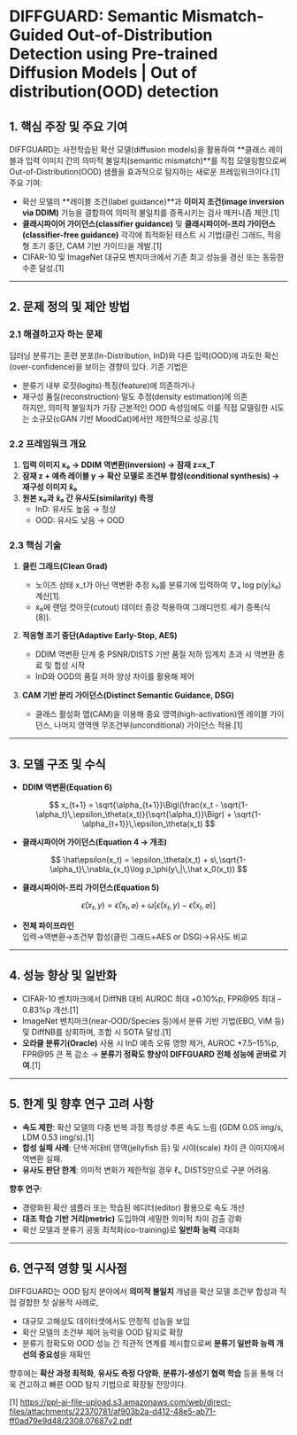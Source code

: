# DIFFGUARD: Semantic Mismatch-Guided Out-of-Distribution Detection using Pre-trained Diffusion Models | Out of distribution(OOD) detection

## 1. 핵심 주장 및 주요 기여
DIFFGUARD는 사전학습된 확산 모델(diffusion models)을 활용하여 **클래스 레이블과 입력 이미지 간의 의미적 불일치(semantic mismatch)**를 직접 모델링함으로써 Out-of-Distribution(OOD) 샘플을 효과적으로 탐지하는 새로운 프레임워크이다.[1]
주요 기여:
- 확산 모델의 **레이블 조건(label guidance)**과 **이미지 조건(image inversion via DDIM)** 기능을 결합하여 의미적 불일치를 증폭시키는 검사 메커니즘 제안.[1]
- **클래시파이어 가이던스(classifier guidance)** 및 **클래시파이어-프리 가이던스(classifier-free guidance)** 각각에 최적화된 테스트 시 기법(클린 그래드, 적응형 조기 중단, CAM 기반 가이드)을 개발.[1]
- CIFAR-10 및 ImageNet 대규모 벤치마크에서 기존 최고 성능을 경신 또는 동등한 수준 달성.[1]

***

## 2. 문제 정의 및 제안 방법

### 2.1 해결하고자 하는 문제
딥러닝 분류기는 훈련 분포(In-Distribution, InD)와 다른 입력(OOD)에 과도한 확신(over-confidence)을 보이는 경향이 있다. 기존 기법은  
- 분류기 내부 로짓(logits)·특징(feature)에 의존하거나  
- 재구성 품질(reconstruction)·밀도 추정(density estimation)에 의존  
하지만, 의미적 불일치가 가장 근본적인 OOD 속성임에도 이를 직접 모델링한 시도는 소규모(cGAN 기반 MoodCat)에서만 제한적으로 성공.[1]

### 2.2 프레임워크 개요
1. **입력 이미지 x₀ → DDIM 역변환(inversion) → 잠재 z=x_T**  
2. **잠재 z + 예측 레이블 y → 확산 모델로 조건부 합성(conditional synthesis) → 재구성 이미지 x̂₀**  
3. **원본 x₀과 x̂₀ 간 유사도(similarity) 측정**  
   - InD: 유사도 높음 → 정상  
   - OOD: 유사도 낮음 → OOD

### 2.3 핵심 기술
1) **클린 그래드(Clean Grad)**  
   - 노이즈 상태 x_t가 아닌 역변환 추정 ẋ₀를 분류기에 입력하여 ∇ₓ log p(y|ẋ₀) 계산[1].  
   - ẋ₀에 랜덤 컷아웃(cutout) 데이터 증강 적용하여 그래디언트 세기 증폭(식 (8)).

2) **적응형 조기 중단(Adaptive Early-Stop, AES)**  
   - DDIM 역변환 단계 중 PSNR/DISTS 기반 품질 저하 임계치 초과 시 역변환 종료 및 합성 시작  
   - InD와 OOD의 품질 저하 양상 차이를 활용해 제어

3) **CAM 기반 분리 가이던스(Distinct Semantic Guidance, DSG)**  
   - 클래스 활성화 맵(CAM)을 이용해 중요 영역(high-activation)엔 레이블 가이던스, 나머지 영역엔 무조건부(unconditional) 가이던스 적용.[1]

***

## 3. 모델 구조 및 수식

- **DDIM 역변환(Equation 6)**  

$$
  x_{t+1} = \sqrt{\alpha_{t+1}}\Bigl(\frac{x_t - \sqrt{1-\alpha_t}\,\epsilon_\theta(x_t)}{\sqrt{\alpha_t}}\Bigr)
          + \sqrt{1-\alpha_{t+1}}\,\epsilon_\theta(x_t)
  $$

- **클래시파이어 가이던스(Equation 4 → 개조)**  

$$
  \hat\epsilon(x_t) = \epsilon_\theta(x_t) + s\,\sqrt{1-\alpha_t}\,\nabla_{x_t}\log p_\phi(y\,|\,\hat x_0(x_t))
  $$

- **클래시파이어-프리 가이던스(Equation 5)**  

$$
  \tilde\epsilon(x_t,y)
    = \bar\epsilon(x_t,\varnothing)
    + \omega\bigl[\bar\epsilon(x_t,y) - \bar\epsilon(x_t,\varnothing)\bigr]
  $$

- **전체 파이프라인**  
  입력→역변환→조건부 합성(클린 그래드+AES or DSG)→유사도 비교

***

## 4. 성능 향상 및 일반화

- CIFAR-10 벤치마크에서 DiffNB 대비 AUROC 최대 +0.10%p, FPR@95 최대 –0.83%p 개선.[1]
- ImageNet 벤치마크(near-OOD/Species 등)에서 분류 기반 기법(EBO, ViM 등) 및 DiffNB를 상회하며, 조합 시 SOTA 달성.[1]
- **오라클 분류기(Oracle)** 사용 시 InD 예측 오류 영향 제거, AUROC +7.5–15%p, FPR@95 큰 폭 감소 → **분류기 정확도 향상이 DIFFGUARD 전체 성능에 곧바로 기여**.[1]

***

## 5. 한계 및 향후 연구 고려 사항

- **속도 제한**: 확산 모델의 다중 반복 과정 특성상 추론 속도 느림 (GDM 0.05 img/s, LDM 0.53 img/s).[1]
- **합성 실패 사례**: 단색·저대비 영역(jellyfish 등) 및 시야(scale) 차이 큰 이미지에서 역변환 실패.  
- **유사도 판단 한계**: 의미적 변화가 제한적일 경우 ℓ₁, DISTS만으로 구분 어려움.

**향후 연구**:  
- 경량화된 확산 샘플러 또는 학습된 에디터(editor) 활용으로 속도 개선  
- **대조 학습 기반 거리(metric)** 도입하여 세밀한 의미적 차이 검출 강화  
- 확산 모델과 분류기 공동 최적화(co-training)로 **일반화 능력** 극대화

***

## 6. 연구적 영향 및 시사점

DIFFGUARD는 OOD 탐지 분야에서 **의미적 불일치** 개념을 확산 모델 조건부 합성과 직접 결합한 첫 실용적 사례로,  
- 대규모 고해상도 데이터셋에서도 안정적 성능을 보임  
- 확산 모델의 조건부 제어 능력을 OOD 탐지로 확장  
- 분류기 정확도와 OOD 성능 간 직관적 연계를 제시함으로써 **분류기 일반화 능력 개선의 중요성**을 재확인  

향후에는 **확산 과정 최적화**, **유사도 측정 다양화**, **분류기-생성기 협력 학습** 등을 통해 더욱 견고하고 빠른 OOD 탐지 기법으로 확장될 전망이다.

[1] https://ppl-ai-file-upload.s3.amazonaws.com/web/direct-files/attachments/22370781/af903b2a-d412-48e5-ab71-ff0ad79e9d48/2308.07687v2.pdf

